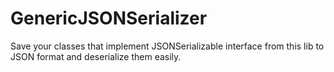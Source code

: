 # GenericJSONSerializer
Save your classes that implement JSONSerializable interface from this lib to JSON format and deserialize them easily.
